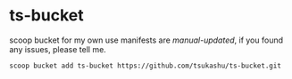 # ts-bucket
scoop bucket for my own use
manifests are *manual-updated*, if you found any issues, please tell me.

```
scoop bucket add ts-bucket https://github.com/tsukashu/ts-bucket.git
```
